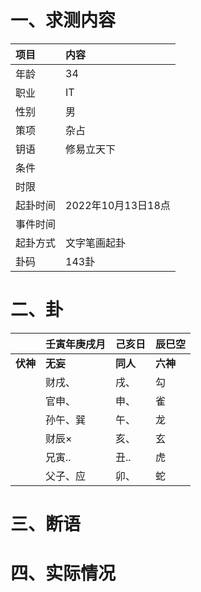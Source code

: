 # 一、求测内容
|项目|内容|
|:-|:-|
|年龄|34|
|职业|IT|
|性别|男|
|策项|杂占|
|钥语|修易立天下|
|条件||
|时限||
|起卦时间|2022年10月13日18点|
|事件时间||
|起卦方式|文字笔画起卦|
|卦码|143卦|

# 二、卦
||壬寅年庚戌月|己亥日|辰巳空|
|:-|:-|:-|:-|
|**伏神**|**无妄**|**同人**|**六神**|
||财戌、|戌、|勾|
||官申、|申、|雀|
||孙午、巽|午、|龙|
||财辰×|亥、|玄|
||兄寅..|丑..|虎|
||父子、应|卯、|蛇|


# 三、断语

# 四、实际情况